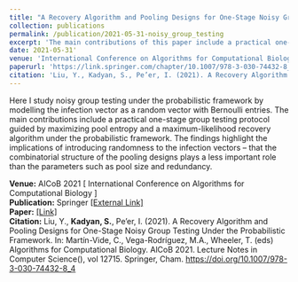 ```yaml
---
title: "A Recovery Algorithm and Pooling Designs for One-Stage Noisy Group Testing Under the Probabilistic Framework"
collection: publications
permalink: /publication/2021-05-31-noisy_group_testing
excerpt: 'The main contributions of this paper include a practical one-stage group testing protocol guided by maximizing pool entropy and a maximum-likelihood recovery algorithm under the probabilistic framework.'
date: 2021-05-31'
venue: 'International Conference on Algorithms for Computational Biology'
paperurl: 'https://link.springer.com/chapter/10.1007/978-3-030-74432-8_4'
citation: 'Liu, Y., Kadyan, S., Pe’er, I. (2021). A Recovery Algorithm and Pooling Designs for One-Stage Noisy Group Testing Under the Probabilistic Framework. In: Martín-Vide, C., Vega-Rodríguez, M.A., Wheeler, T. (eds) Algorithms for Computational Biology. AlCoB 2021. Lecture Notes in Computer Science(), vol 12715. Springer, Cham.'
---
```

Here I study noisy group testing under the probabilistic framework by modelling the infection vector as a random vector with Bernoulli entries. 
The main contributions include a practical one-stage group testing protocol guided by maximizing pool entropy and a maximum-likelihood recovery algorithm under the probabilistic framework. 
The findings highlight the implications of introducing randomness to the infection vectors – that the combinatorial structure of the pooling designs plays a less important role than the parameters such as pool size and redundancy.


**Venue:** AICoB 2021 \[ International Conference on Algorithms for Computational Biology \]  
**Publication:** Springer [[External Link]](https://link.springer.com/chapter/10.1007/978-3-030-74432-8_4)  
**Paper:** [[Link]](https://link.springer.com/chapter/10.1007/978-3-030-74432-8_4)  
**Citation:** Liu, Y., **Kadyan, S.**, Pe’er, I. (2021). A Recovery Algorithm and Pooling Designs for One-Stage Noisy Group Testing Under the Probabilistic Framework. In: Martín-Vide, C., Vega-Rodríguez, M.A., Wheeler, T. (eds) Algorithms for Computational Biology. AlCoB 2021. Lecture Notes in Computer Science(), vol 12715. Springer, Cham. https://doi.org/10.1007/978-3-030-74432-8_4